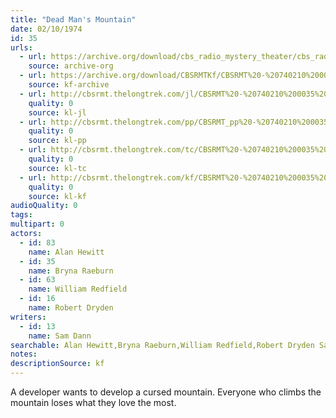 ```yaml
---
title: "Dead Man's Mountain"
date: 02/10/1974
id: 35
urls: 
  - url: https://archive.org/download/cbs_radio_mystery_theater/cbs_radio_mystery_theater-0001-0050.zip/cbs_radio_mystery_theater-0001-0050%2Fcbsrmt_0035_deadmans_mountain.mp3
    source: archive-org
  - url: https://archive.org/download/CBSRMTKf/CBSRMT%20-%20740210%200035%20Dead%20Man%27s%20Mountain_kf.mp3
    source: kf-archive
  - url: http://cbsrmt.thelongtrek.com/jl/CBSRMT%20-%20740210%200035%20Dead%20Man%27s%20Mountain_jl.mp3
    quality: 0
    source: kl-jl
  - url: http://cbsrmt.thelongtrek.com/pp/CBSRMT_pp%20-%20740210%200035%20Dead%20Man%27s%20Mountain.mp3
    quality: 0
    source: kl-pp
  - url: http://cbsrmt.thelongtrek.com/tc/CBSRMT%20-%20740210%200035%20Dead%20Man%27s%20Mountain_tc.mp3
    quality: 0
    source: kl-tc
  - url: http://cbsrmt.thelongtrek.com/kf/CBSRMT%20-%20740210%200035%20Dead%20Man%27s%20Mountain_kf.mp3
    quality: 0
    source: kl-kf
audioQuality: 0
tags: 
multipart: 0
actors:  
  - id: 83
    name: Alan Hewitt  
  - id: 35
    name: Bryna Raeburn  
  - id: 63
    name: William Redfield  
  - id: 16
    name: Robert Dryden
writers:  
  - id: 13
    name: Sam Dann
searchable: Alan Hewitt,Bryna Raeburn,William Redfield,Robert Dryden Sam Dann
notes: 
descriptionSource: kf
---
```

A developer wants to develop a cursed mountain. Everyone who climbs the mountain loses what they love the most.